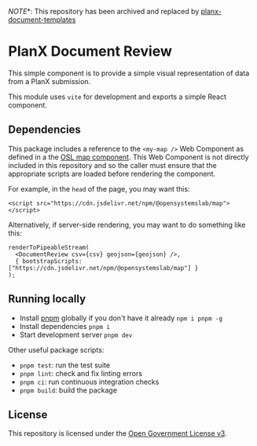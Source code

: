 *NOTE**: This repository has been archived and replaced by [planx-document-templates](https://github.com/theopensystemslab/planx-document-templates)

# PlanX Document Review

This simple component is to provide a simple visual representation of data from a PlanX submission.

This module uses `vite` for development and exports a simple React component.

## Dependencies

This package includes a reference to the `<my-map />` Web Component as defined in a the [OSL map component](https://github.com/theopensystemslab/map). This Web Component is not directly included in this repository and so the caller must ensure that the appropriate scripts are loaded before rendering the component. 

For example, in the `head` of the page, you may want this:

    <script src="https://cdn.jsdelivr.net/npm/@opensystemslab/map"></script>

Alternatively, if server-side rendering, you may want to do something like this:

    renderToPipeableStream(
      <DocumentReview csv={csv} geojson={geojson} />,
      { bootstrapScripts: ["https://cdn.jsdelivr.net/npm/@opensystemslab/map"] }
    );

## Running locally

- Install [pnpm](https://pnpm.io) globally if you don't have it already `npm i pnpm -g`
- Install dependencies `pnpm i`
- Start development server `pnpm dev`

Other useful package scripts:

  * `pnpm test`: run the test suite
  * `pnpm lint`: check and fix linting errors
  * `pnpm ci`: run continuous integration checks
  * `pnpm build`: build the package

## License

This repository is licensed under the [Open Government License v3](http://www.nationalarchives.gov.uk/doc/open-government-licence/version/3/).
